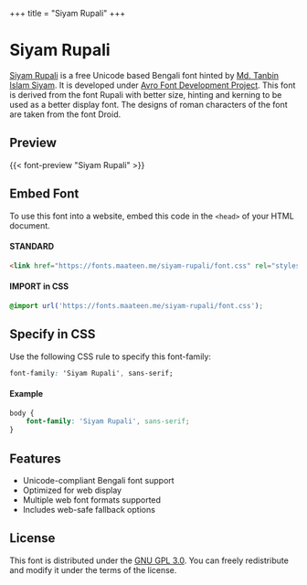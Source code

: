 +++
title = "Siyam Rupali"
+++

# Siyam Rupali

[Siyam Rupali](https://github.com/potasiyam/Siyam-Rupali) is a free Unicode based Bengali font hinted by [Md. Tanbin Islam Siyam](https://github.com/potasiyam). It is developed under [Avro Font Development Project](http://www.omicronlab.com). This font is derived from the font Rupali with better size, hinting and kerning to be used as a better display font. The designs of roman characters of the font are taken from the font Droid.

## Preview

{{< font-preview "Siyam Rupali" >}}

## Embed Font

To use this font into a website, embed this code in the `<head>` of your HTML document.

#### STANDARD

```html
<link href="https://fonts.maateen.me/siyam-rupali/font.css" rel="stylesheet">
```

#### IMPORT in CSS

```css
@import url('https://fonts.maateen.me/siyam-rupali/font.css');
```

## Specify in CSS

Use the following CSS rule to specify this font-family:

```css
font-family: 'Siyam Rupali', sans-serif;
```

#### Example

```css
body {
    font-family: 'Siyam Rupali', sans-serif;
}
```

## Features
- Unicode-compliant Bengali font support
- Optimized for web display
- Multiple web font formats supported
- Includes web-safe fallback options

## License
This font is distributed under the [GNU GPL 3.0](https://www.gnu.org/licenses/gpl-3.0.html). You can freely redistribute and modify it under the terms of the license.